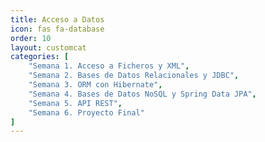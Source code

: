 ```yaml
---
title: Acceso a Datos
icon: fas fa-database
order: 10
layout: customcat
categories: [
    "Semana 1. Acceso a Ficheros y XML",
    "Semana 2. Bases de Datos Relacionales y JDBC",
    "Semana 3. ORM con Hibernate",
    "Semana 4. Bases de Datos NoSQL y Spring Data JPA",
    "Semana 5. API REST",
    "Semana 6. Proyecto Final"
]
---
```

